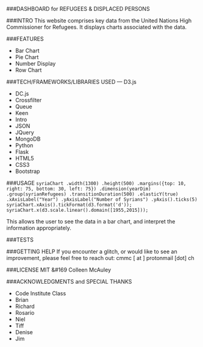 ###DASHBOARD for REFUGEES & DISPLACED PERSONS

###INTRO
This website comprises key data from the United Nations High Commissioner for Refugees.
It displays charts associated with the data.

###FEATURES
- Bar Chart
- Pie Chart 
- Number Display
- Row Chart


###TECH/FRAMEWORKS/LIBRARIES USED
— D3.js
- DC.js
- Crossfilter
- Queue
- Keen 
- Intro
- JSON
- JQuery
- MongoDB
- Python
- Flask
- HTML5
- CSS3
- Bootstrap


###USAGE
    `syriaChart
       .width(1300)
       .height(500)
       .margins({top: 10, right: 75, bottom: 30, left: 75})
       .dimension(yearDim)
       .group(syrianRefugees)
       .transitionDuration(500)
       .elasticY(true)
       .xAxisLabel("Year")
       .yAxisLabel("Number of Syrians")
       .yAxis().ticks(5)
    syriaChart.xAxis().tickFormat(d3.format('d'));
    syriaChart.x(d3.scale.linear().domain([1955,2015]));`
   
This allows the user to see the data in a bar chart, and interpret the
   information appropriately.
   

###TESTS


###GETTING HELP
If you encounter a glitch, or would like to see an improvement, please feel free to reach out: cmmc [ at ] protonmail [dot] ch 

###LICENSE
MIT &#169 Colleen McAuley

###ACKNOWLEDGMENTS and SPECIAL THANKS
- Code Institute Class
- Brian
- Richard
- Rosario
- Niel
- Tiff
- Denise
- Jim




